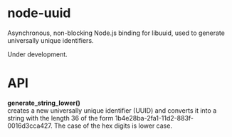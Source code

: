 node-uuid
=========

Asynchronous, non-blocking Node.js binding for libuuid, used to generate universally unique identifiers.

Under development.

# API

**generate_string_lower()**  
creates a new universally unique identifier (UUID) and converts it into a string with the length 36 of the form 1b4e28ba-2fa1-11d2-883f-0016d3cca427. The case of the hex digits is lower case.

